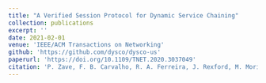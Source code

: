 ```yaml
---
title: "A Verified Session Protocol for Dynamic Service Chaining"
collection: publications
excerpt: ''
date: 2021-02-01
venue: 'IEEE/ACM Transactions on Networking'
github: 'https://github.com/dysco/dysco-us'
paperurl: 'https://doi.org/10.1109/TNET.2020.3037049'
citation: 'P. Zave, F. B. Carvalho, R. A. Ferreira, J. Rexford, M. Morimoto and X. K. Zou. &quot;A Verified Session Protocol for Dynamic Service Chaining.&quot; <i>IEEE/ACM Transactions on Networking</i>.'
---
```

